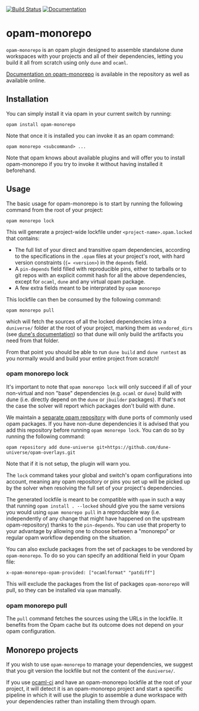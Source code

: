 [![Build Status](https://img.shields.io/endpoint?url=https%3A%2F%2Fci.ocamllabs.io%2Fbadge%2Focamllabs%2Fopam-monorepo%2Fmain&logo=ocaml)](https://ci.ocamllabs.io/github/ocamllabs/opam-monorepo) [![Documentation](https://img.shields.io/badge/doc-online-blue)](https://ocamllabs.io/opam-monorepo/opam-monorepo/index.html)

# opam-monorepo

`opam-monorepo` is an opam plugin designed to assemble standalone dune workspaces
with your projects and all of their dependencies, letting you build it all from scratch
using only `dune` and `ocaml`.

[Documentation on opam-monorepo](https://ocamllabs.io/opam-monorepo/opam-monorepo/index.html) is available in the repository as well as available online.

## Installation

You can simply install it via opam in your current switch by running:

```
opam install opam-monorepo
```

Note that once it is installed you can invoke it as an opam command:
```
opam monorepo <subcommand> ...
```

Note that opam knows about available plugins and will offer you to install opam-monorepo
if you try to invoke it without having installed it beforehand.

## Usage

The basic usage for opam-monorepo is to start by running the following command from the root
of your project:
```
opam monorepo lock
```

This will generate a project-wide lockfile under `<project-name>.opam.locked` that contains:
- The full list of your direct and transitive opam dependencies, according to the specifications
  in the `.opam` files at your project's root, with hard version constraints (`{= <version>`) in
  the `depends` field.
- A `pin-depends` field filled with reproducible pins, either to tarballs or to git repos with an
  explicit commit hash for all the above dependencies, except for `ocaml`, `dune` and any virtual
  opam package.
- A few extra fields meant to be interprated by `opam monorepo`

This lockfile can then be consumed by the following command:
```
opam monorepo pull
```
which will fetch the sources of all the locked dependencies into a `duniverse/` folder at the root of
your project, marking them as `vendored_dirs` (see
[dune's documentation](https://dune.readthedocs.io/en/latest/dune-files.html#vendored-dirs-since-1-11))
so that dune will only build the artifacts you need from that folder.

From that point you should be able to run `dune build` and `dune runtest` as you normally would and
build your entire project from scratch!

### opam monorepo lock

It's important to note that `opam monorepo lock` will only succeed if all of your non-virtual and
non "base" dependencies (e.g. `ocaml` or `dune`) build with dune (i.e. directly depend on the `dune`
or `jbuilder` packages).
If that's not the case the solver will report which packages don't build with dune.

We maintain a [separate opam repository](https://github.com/dune-universe/opam-overlays) with dune
ports of commonly used opam packages. If you have non-dune dependencies it is advised that you add
this repository before running `opam monorepo lock`. You can do so by running the following command:
```
opam repository add dune-universe git+https://github.com/dune-universe/opam-overlays.git
```
Note that if it is not setup, the plugin will warn you.

The `lock` command takes your global and switch's opam configurations into account, meaning any
opam repository or pins you set up will be picked up by the solver when resolving the full set of
your project's dependencies.

The generated lockfile is meant to be compatible with `opam` in such a way that running `opam
install . --locked` should give you the same versions you would using `opam monorepo pull` in
a reproducible way (i.e. independently of any change that might have happened on the upstream
opam-repository) thanks to the `pin-depends`.
You can use that property to your advantage by allowing one to choose between a "monorepo" or
regular opam workflow depending on the situation.

You can also exclude packages from the set of packages to
be vendored by `opam-monorepo`. To do so you can specify an additional field in
your Opam file:

```
x-opam-monorepo-opam-provided: ["ocamlformat" "patdiff"]
```

This will exclude the packages from the list of packages `opam-monorepo` will
pull, so they can be installed via `opam` manually.

### opam monorepo pull

The `pull` command fetches the sources using the URLs in the lockfile. It benefits from the Opam
cache but its outcome does not depend on your opam configuration.

## Monorepo projects

If you wish to use `opam-monorepo` to manage your dependencies, we suggest that you git version the
lockfile but not the content of the `duniverse/`.

If you use [ocaml-ci](https://github.com/ocurrent/ocaml-ci) and have an opam-monorepo lockfile at
the root of your project, it will detect it is an opam-monorepo project and start a specific
pipeline in which it will use the plugin to assemble a dune workspace with your dependencies rather
than installing them through opam.

